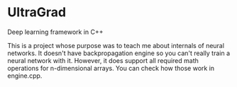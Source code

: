 # UltraGrad
Deep learning framework in C++

This is a project whose purpose was to teach me about internals of neural networks. It doesn't have backpropagation engine so you can't really train a neural network with it.
However, it does support all required math operations for n-dimensional arrays. You can check how those work in engine.cpp.

